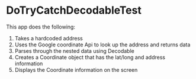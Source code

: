 # DoTryCatchDecodableTest
This app does the following:
1. Takes a hardcoded address
2. Uses the Google coordinate Api to look up the address and returns data
3. Parses through the nested data using Decodable
4. Creates a Coordinate object that has the lat/long and address information
5. Displays the Coordinate information on the screen
